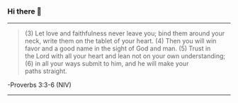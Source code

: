 ### Hi there 👋

---

> (3) Let love and faithfulness never leave you;
> bind them around your neck, write them on the tablet of your heart.
> (4) Then you will win favor and a good name in the sight of God and man.
> (5) Trust in the Lord with all your heart and lean not on your own understanding;
> (6) in all your ways submit to him, and he will make your paths straight.

-Proverbs 3:3-6 (NIV)

---

<!--
**KelvinJoson/kelvinjoson** is a ✨ _special_ ✨ repository because its `README.md` (this file) appears on your GitHub profile.

Here are some ideas to get you started:

- 🔭 I’m currently working on ...
- 🌱 I’m currently learning ...
- 👯 I’m looking to collaborate on ...
- 🤔 I’m looking for help with ...
- 💬 Ask me about ...
- 📫 How to reach me: ...
- 😄 Pronouns: ...
- ⚡ Fun fact: ...
-->

